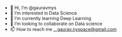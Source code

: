 - 👋 Hi, I’m @gauravmys
- 👀 I’m interested in Data Science
- 🌱 I’m currently learning Deep Learning
- 💞️ I’m looking to collaborate on Data science
- 📫 How to reach me ...gaurav.nyspace@gmail.com

<!---
gauravmys/gauravmys is a ✨ special ✨ repository because its `README.md` (this file) appears on your GitHub profile.
You can click the Preview link to take a look at your changes.
--->

